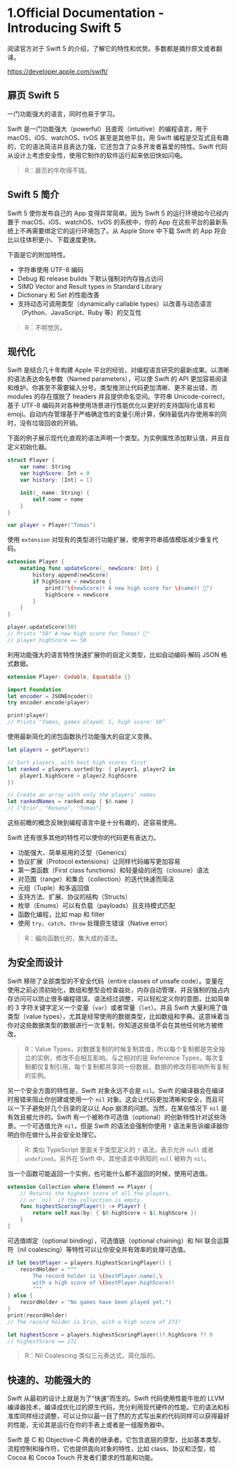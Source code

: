# 1.Official Documentation - Introducing Swift 5

阅读官方对于 Swift 5 的介绍，了解它的特性和优势。多数都是摘抄原文或者翻译。

https://developer.apple.com/swift/

## 扉页 Swift 5

一门功能强大的语言，同时也易于学习。

Swift 是一门功能强大（powerful）且直观（intuitive）的编程语言，用于 macOS、iOS、watchOS、tvOS 甚至是其他平台。用 Swift 编程是交互式且有趣的，它的语法简洁并且表达力强，它还包含了众多开发者喜爱的特性。Swift 代码从设计上考虑安全性，使用它制作的软件运行起来依旧快如闪电。

> R：扉页的牛吹得不错。

## Swift 5 简介

Swift 5 使你发布自己的 App 变得异常简单。因为 Swift 5 的运行环境如今已经内置于 macOS、iOS、watchOS、tvOS 的系统中，你的 App 在这些平台的最新系统上不再需要绑定它的运行环境包了。从 Apple Store 中下载 Swift 的 App 将会比以往体积更小、下载速度更快。

下面是它的附加特性。

- 字符串使用 UTF-8 编码
- Debug 和 release builds 下默认强制对内存独占访问
- SIMD Vector and Result types in Standard Library
- Dictionary 和 Set 的性能改善
- 支持动态可调用类型（dynamically callable types）以改善与动态语言（Python、JavaScript、Ruby 等）的交互性

> R：不明觉厉。

## 现代化

Swift 是结合几十年构建 Apple 平台的经验，对编程语言研究的最新成果。以清晰的语法表达命名参数（Named parameters），可以使 Swift 的 API 更加容易阅读和维护。你甚至不需要输入分号。类型推测让代码更加清晰、更不易出错，而 modules 的存在摆脱了 headers 并且提供命名空间。字符串 Unicode-correct，基于 UTF-8 编码并对各种使用场景进行性能优化以更好的支持国际化语言和 emoji。自动内存管理基于严格确定性的变量引用计算，保持最低内存使用率的同时，没有垃圾回收的开销。

下面的例子展示现代化直观的语法声明一个类型。为实例属性添加默认值，并且自定义初始化器。

```swift
struct Player {
    var name: String
    var highScore: Int = 0
    var history: [Int] = []

    init(_ name: String) {
        self.name = name
    }
}

var player = Player("Tomas")
```

使用 `extension` 对现有的类型进行功能扩展，使用字符串插值模版减少重复代码。

```swift
extension Player {
    mutating func updateScore(_ newScore: Int) {
        history.append(newScore)
        if highScore < newScore {
            print("\(newScore)! A new high score for \(name)! 🎉")
            highScore = newScore
        }
    }
}

player.updateScore(50)
// Prints "50! A new high score for Tomas! 🎉"
// player.highScore == 50
```

利用功能强大的语言特性快速扩展你的自定义类型，比如自动编码·解码 JSON 格式数据。

```swift
extension Player: Codable, Equatable {}

import Foundation
let encoder = JSONEncoder()
try encoder.encode(player)

print(player)
// Prints "Tomas, games played: 1, high score: 50”
```

使用最新简化的闭包函数执行功能强大的自定义变换。

```swift
let players = getPlayers()

// Sort players, with best high scores first
let ranked = players.sorted(by: { player1, player2 in
    player1.highScore > player2.highScore
})

// Create an array with only the players’ names
let rankedNames = ranked.map { $0.name }
// ["Erin", "Rosana", "Tomas"]
```

这些前瞻的概念反映到编程语言中是十分有趣的，还容易使用。

Swift 还有很多其他的特性可以使你的代码更有表达力。

- 功能强大、简单易用的泛型（Generics）
- 协议扩展（Protocol extensions）让同样代码编写更加容易
- 第一类函数（First class functions）和轻量级的闭包（closure）语法
- 对范围（range）和集合（collection）的迭代快速而简洁
- 元组（Tuple）和多返回值
- 支持方法、扩展、协议的结构（Structs）
- 枚举（Enums）可以有负载（payloads）且支持模式匹配
- 函数化编程，比如 map 和 filter
- 使用 `try`、`catch`、`throw` 处理原生错误（Native error）

> R：偏向函数化的，集大成的语法。

## 为安全而设计

Swift 移除了全部类型的不安全代码（entire classes of unsafe code）。变量在使用之前必须初始化，数组和整型会检查益处，内存自动管理，并且强制的独占内存访问可以防止很多编程错误。语法经过调整，可以轻松定义你的意图，比如简单的 3 字符关键字定义一个变量（`var`）或者常量（`let`）。并且 Swift 大量利用了值类型（value types），尤其是经常使用的数据类型，比如数组和字典。这意味着当你对这些数据类型的数据进行一次复制，你知道这些值不会在其他任何地方被修改。

> R：Value Types，对数据复制的时候复制其值，所以每个复制都是完全独立的实例，修改不会相互影响。与之相对的是 Reference Types，每次复制都仅复制引用，每个复制都共享同一份数据，数据的修改将影响所有复制的实例。

另一个安全方面的特性是，Swift 对象永远不会是 `nil`。Swift 的编译器会在编译时报错来阻止你创建或使用一个 `nil` 对象。这会让代码更加清晰和安全，而且可以一下子避免好几个目录的足以让 App 崩溃的问题。当然，在某些情况下 `nil` 是有效且被允许的。Swift 有一个被称作可选值（optional）的创新特性针对这些场景。一个可选值允许 `nil`，但是 Swift 的语法会强制你使用 `?` 语法来告诉编译器你明白你在做什么并会安全处理它。

> R: 类似 TypeScript 里面关于类型定义的 `?` 语法，表示允许 `null` 或者 `undefined`。另外在 Swift 中，其他语言中熟知的 `null` 被称为 `nil`。

当一个函数可能返回一个实例，也可能什么都不返回的时候，使用可选值。

```swift
extension Collection where Element == Player {
    // Returns the highest score of all the players,
    // or `nil` if the collection is empty.
    func highestScoringPlayer() -> Player? {
        return self.max(by: { $0.highScore < $1.highScore })
    }
}
```

可选值绑定（optional binding），可选值链（optional chaining）和 Nil 联合运算符（nil coalescing）等特性可以让你安全并有效率的处理可选值。

```swift
if let bestPlayer = players.highestScoringPlayer() {
    recordHolder = """
        The record holder is \(bestPlayer.name),\
        with a high score of \(bestPlayer.highScore)!
        """
} else {
    recordHolder = "No games have been played yet.")
}
print(recordHolder)
// The record holder is Erin, with a high score of 271!

let highestScore = players.highestScoringPlayer()?.highScore ?? 0
// highestScore == 271
```

> R：Nil Coalescing 类似三元表达式，简化版的。

## 快速的、功能强大的

Swift 从最初的设计上就是为了“快速”而生的。Swift 代码使用性能牛批的 LLVM 编译器技术，编译成优化过的原生代码，充分利用现代硬件的性能。它的语法和标准库同样经过调整，可以让你以最一目了然的方式写出来的代码同样可以获得最好的性能，无论其是运行在你的手表上或者是一组服务器中。

Swift 是 C 和 Objective-C 两者的继承者。它包含底层的原型，比如基本类型、流程控制和操作符。它也提供面向对象的特性，比如 class、协议和泛型，给 Cocoa 和 Cocoa Touch 开发者们要求的性能和功能。
